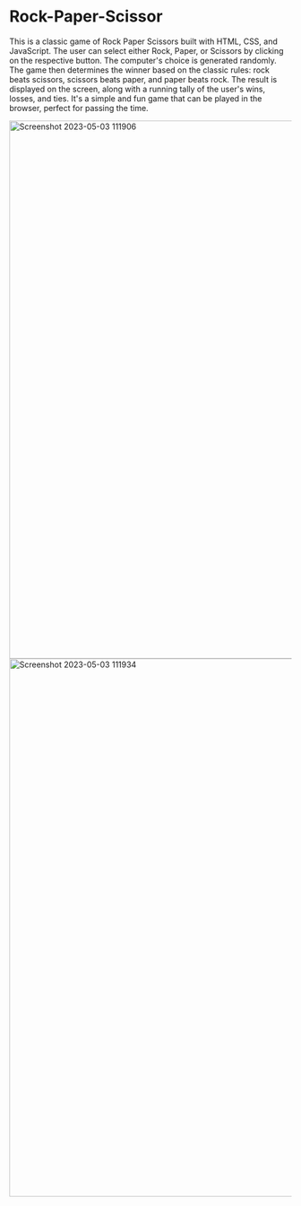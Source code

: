 # Rock-Paper-Scissor

This is a classic game of Rock Paper Scissors built with HTML, CSS, and JavaScript. The user can select either Rock, Paper, or Scissors by clicking on the respective button. The computer's choice is generated randomly. The game then determines the winner based on the classic rules: rock beats scissors, scissors beats paper, and paper beats rock. The result is displayed on the screen, along with a running tally of the user's wins, losses, and ties. It's a simple and fun game that can be played in the browser, perfect for passing the time.


<img width="960" alt="Screenshot 2023-05-03 111906" src="https://user-images.githubusercontent.com/131924416/235961752-5cf3d61f-1ca6-430f-b68d-aea4545f0c13.png">
<img width="960" alt="Screenshot 2023-05-03 111934" src="https://user-images.githubusercontent.com/131924416/235961920-ca454cf0-5ab3-4924-aa69-80895b178902.png">

